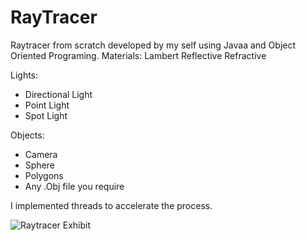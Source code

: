 
# RayTracer
Raytracer from scratch developed by my self using Javaa and Object Oriented Programing.
Materials:
  Lambert
  Reflective
  Refractive
  
Lights:
 - Directional Light
 - Point Light
 - Spot Light
  
Objects:
 - Camera 
 - Sphere
 - Polygons
 - Any .Obj file you require 
  

I implemented threads to accelerate the process.

![Raytracer Exhibit](https://user-images.githubusercontent.com/43684396/150065240-b9fa06ea-f94b-45d2-b459-33f57aaad6db.png)
